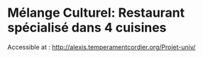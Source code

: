 # Mélange Culturel: Restaurant spécialisé dans 4 cuisines

Accessible at : http://alexis.temperamentcordier.org/Projet-univ/
